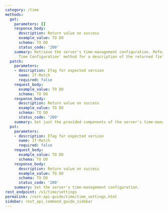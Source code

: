 ```yaml
---
category: /time
methods:
  get:
    parameters: []
    response_body:
      description: Return value on success
      example_value: TO DO
      schema: TO DO
      status_code: '200'
    summary: Retrieve the server's time-management configuration. Refer to the 'Set
      Time Configuration' method for a description of the returned fields.
  patch:
    parameters:
    - description: ETag for expected version
      name: If-Match
      required: false
    request_body:
      example_value: TO DO
      schema: TO DO
    response_body:
      description: Return value on success
      example_value: TO DO
      schema: TO DO
      status_code: '200'
    summary: Set just the provided components of the server's time-management configuration.
  put:
    parameters:
    - description: ETag for expected version
      name: If-Match
      required: false
    request_body:
      example_value: TO DO
      schema: TO DO
    response_body:
      description: Return value on success
      example_value: TO DO
      schema: TO DO
      status_code: '200'
    summary: Set the server's time-management configuration.
rest_endpoint: /v1/time/settings
permalink: /rest-api-guide/time/time_settings.html
sidebar: rest_api_command_guide_sidebar
---
```

